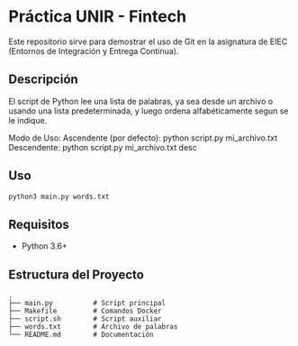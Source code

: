 # Práctica UNIR - Fintech

Este repositorio sirve para demostrar el uso de Git en la asignatura de EIEC (Entornos de Integración y Entrega Continua).

## Descripción

El script de Python lee una lista de palabras, ya sea desde un archivo o usando una lista predeterminada, y luego ordena alfabéticamente segun se le indique.

Modo de Uso: 
Ascendente (por defecto): python script.py mi_archivo.txt
Descendente: python script.py mi_archivo.txt desc

## Uso

```bash
python3 main.py words.txt
```

## Requisitos

- Python 3.6+

## Estructura del Proyecto

```
.
├── main.py          # Script principal
├── Makefile         # Comandos Docker
├── script.sh        # Script auxiliar
├── words.txt        # Archivo de palabras
└── README.md        # Documentación
```


